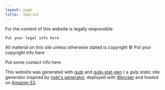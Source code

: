 ```yaml
---
layout: page
title:  Imprint
---
```

For the content of this website is legally responsible:

    Put your legal info here

All material on this site unless otherwise stated is copyright 
&copy; Put your copyright info here

Put some contact info here

This website was generated with [gulp] and [gulp-stat-gen] ( a gulp static site generator inspired by [rioki's generator], deployed with [Wercker] and
hosted on [Amazon S3][7]. 

[gulp]: https://github.com/gulpjs/gulp
[gulp-stat-gen]: http://github.com/belgac/gulp-stat-gen/
[rioki's generator]: http://github.com/rioki/www.rioki.org/
[Wercker]: http://wercker.com/
[bootstrap]: http://getbootstrap.com/
[6]: mailto:sean.farrell@rioki.org
[7]: https://aws.amazon.com/s3/
